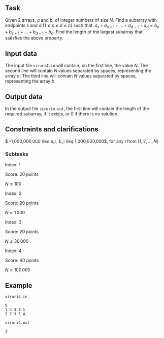 ## Task

Given 2 arrays, $a$ and $b$, of integer numbers of size $N$. Find a subarray with endpoints $s$ and $d$ ($1 \leq s \leq d \leq n$) such that: $a_s + a_{s+1} + \dots + a_{d-1} + a_d = b_s + b_{s+1} + \dots + b_{d-1} + b_d$. Find the length of the largest subarray that satisfies the above property.

## Input data

The input file `siruri4.in` will contain, on the first line, the value $N$. The second line will contain $N$ values separated by spaces, representing the array $a$. The third line will contain $N$ values separated by spaces, representing the array $b$.

## Output data

In the output file `siruri4.out`, the first line will contain the length of the required subarray, if it exists, or $0$ if there is no solution.

## Constraints and clarifications

$ -1\,000\,000\,000 \leq a_i, b_i \leq 1\,000\,000\,000$, for any $i$ from $\{1, 2, \dots, N\}$

### Subtasks

Index: 1

Score: 20 points

$N \leq 100$

Index: 2

Score: 20 points

$N \leq 1\,000$

Index: 3

Score: 20 points

$N \leq 30\,000$

Index: 4

Score: 40 points

$N \leq 100\,000$

## Example

`siruri4.in`

```
5
1 4 3 8 1
2 7 3 5 4
```

`siruri4.out`

```
3
```